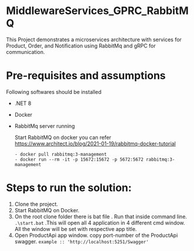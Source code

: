 # MiddlewareServices_GPRC_RabbitMQ
This Project demonstrates a microservices architecture with services for Product, Order, and Notification using RabbitMq and gRPC for communication.

# **Pre-requisites and assumptions**
Following softwares should be installed
- .NET 8
- Docker
- RabbitMq server running 

 
  Start RabbitMQ on docker you can refer https://www.architect.io/blog/2021-01-19/rabbitmq-docker-tutorial
  ``` Docker commands used are
  - docker pull rabbitmq:3-management
  - docker run --rm -it -p 15672:15672 -p 5672:5672 rabbitmq:3-management
  ```


# Steps to run the solution:
1. Clone the project.
2. Start RabbitMQ on Docker.
3. On the root clone folder there is bat file . Run that inside command line.
`.\start.bat` .This will open all 4 application in 4 different cmd window. All the window will be set with respective app title.
4. Open ProductApi app window. copy port-number of the ProductApi swagger. 
 ``` example :: 'http://localhost:5251/Swagger' ```
